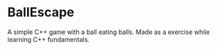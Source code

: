 # BallEscape
A simple C++ game with a ball eating balls.
Made as a exercise while learning C++ fundamentals.
